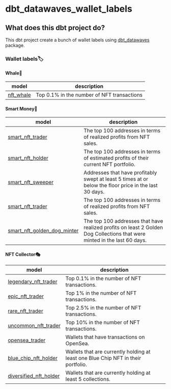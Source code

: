 # dbt_datawaves_wallet_labels


## What does this dbt project do?


This dbt project create a bunch of wallet labels using [dbt_datawaves](https://github.com/datawaves-xyz/dbt_datawaves) package. 


### Wallet labels🏷️


#### Whale🐋

| **model** | **description**  |
|-----------|------------------|
| [nft_whale](https://github.com/datawaves-xyz/dbt_datawaves_wallet_labels/blob/master/models/labels/whale/nft_whale.sql) | Top 0.1% in the number of NFT transactions|

#### Smart Money🥋

| **model** | **description**  |
|-----------|------------------|
| [smart_nft_trader](https://github.com/datawaves-xyz/dbt_datawaves_wallet_labels/blob/master/models/labels/smart_money/smart_nft_trader.sql) | The top 100 addresses in terms of realized profits from NFT sales. |
| [smart_nft_holder](https://github.com/datawaves-xyz/dbt_datawaves_wallet_labels/blob/master/models/labels/smart_money/smart_nft_holder.sql) | The top 100 addresses in terms of estimated profits of their current NFT portfolio. |
| [smart_nft_sweeper](https://github.com/datawaves-xyz/dbt_ethereum/blob/master/models/labels/smart_money/smart_nft_sweeper.sql) | Addresses that have profitably swept at least 5 times at or below the floor price in the last 30 days. |
| [smart_nft_trader](https://github.com/datawaves-xyz/dbt_ethereum/blob/master/models/labels/smart_money/smart_nft_trader.sql) | The top 100 addresses in terms of realized profits from NFT sales. |
| [smart_nft_golden_dog_minter](https://github.com/datawaves-xyz/dbt_ethereum/blob/master/models/labels/smart_money/smart_nft_golden_dog_minter.sql)| The top 100 addresses that have realized profits on least 2 Golden Dog Collections that were minted in the last 60 days. | 

#### NFT Collector🎭

| **model** | **description**  |
|-----------|------------------|
| [legendary_nft_trader](https://github.com/datawaves-xyz/dbt_datawaves_wallet_labels/blob/master/models/labels/nft_collector/legendary_nft_trader.sql) | Top 0.1% in the number of NFT transactions. |
| [epic_nft_trader](https://github.com/datawaves-xyz/dbt_datawaves_wallet_labels/blob/master/models/labels/nft_collector/epic_nft_trader.sql) | Top 1% in the number of NFT transactions. |
| [rare_nft_trader](https://github.com/datawaves-xyz/dbt_datawaves_wallet_labels/blob/master/models/labels/nft_collector/rare_nft_trader.sql) | Top 2.5% in the number of NFT transactions. |
| [uncommon_nft_trader](https://github.com/datawaves-xyz/dbt_datawaves_wallet_labels/blob/master/models/labels/nft_collector/uncommon_nft_trader.sql) | Top 10% in the number of NFT transactions. |
| [opensea_trader](https://github.com/datawaves-xyz/dbt_datawaves_wallet_labels/blob/master/models/labels/nft_collector/opensea_trader.sql) | Wallets that have transactions on OpenSea. |
| [blue_chip_nft_holder](https://github.com/datawaves-xyz/dbt_datawaves_wallet_labels/blob/master/models/labels/nft_collector/blue_chip_nft_holder.sql) | Wallets that are currently holding at least one Blue Chip NFT in their portfolio. |
| [diversified_nft_holder](https://github.com/datawaves-xyz/dbt_datawaves_wallet_labels/blob/master/models/labels/nft_collector/diversified_nft_holder.sql) | Wallets that are currently holding at least 5 collections. |

